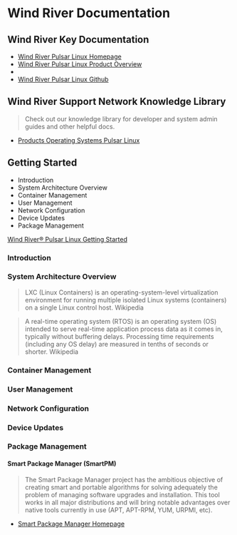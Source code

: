 Wind River Documentation
==

## Wind River Key Documentation

- [Wind River Pulsar Linux Homepage](http://www.windriver.com/products/operating-systems/pulsar/)
- [Wind River Pulsar Linux Product Overview](http://www.windriver.com/products/product-overviews/Pulsar-Linux-Product-Overview.pdf)
- [](https://knowledge.windriver.com/en-us/000_Products/000/060)
- [Wind River Pulsar Linux Github](https://github.com/WindRiver-OpenSourceLabs/wr-core)


## Wind River Support Network Knowledge Library

> Check out our knowledge library for developer and system admin guides and other helpful docs.

- [Products Operating Systems Pulsar Linux](https://knowledge.windriver.com/en-us/000_Products/000/060)

## Getting Started

- Introduction
- System Architecture Overview
- Container Management
- User Management
- Network Configuration
- Device Updates
- Package Management

[Wind River®
Pulsar Linux
Getting Started](https://knowledge.windriver.com/@api/deki/files/242263/wr_pulsar_linux_getting_started_70.pdf)

### Introduction

### System Architecture Overview

> LXC (Linux Containers) is an operating-system-level virtualization environment for running multiple isolated Linux systems (containers) on a single Linux control host. Wikipedia

> A real-time operating system (RTOS) is an operating system (OS) intended to serve real-time application process data as it comes in, typically without buffering delays. Processing time requirements (including any OS delay) are measured in tenths of seconds or shorter. Wikipedia

### Container Management

### User Management

### Network Configuration

### Device Updates

### Package Management

#### Smart Package Manager (SmartPM)

> The Smart Package Manager project has the ambitious objective of creating smart and portable algorithms for solving adequately the problem of managing software upgrades and installation. This tool works in all major distributions and will bring notable advantages over native tools currently in use (APT, APT-RPM, YUM, URPMI, etc).

- [Smart Package Manager Homepage](https://labix.org/smart)
